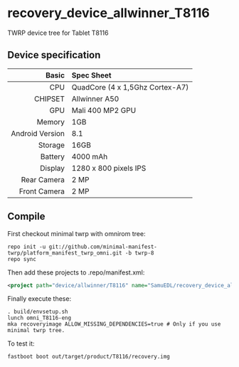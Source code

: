 # recovery_device_allwinner_T8116
TWRP device tree for Tablet T8116

## Device specification

Basic   | Spec Sheet
-------:|:------------------------
CPU     | QuadCore (4 x 1,5Ghz Cortex-A7)
CHIPSET | Allwinner A50
GPU     | Mali 400 MP2 GPU
Memory  | 1GB
Android Version | 8.1
Storage | 16GB
Battery | 4000 mAh
Display | 1280 x 800 pixels IPS
Rear Camera  | 2 MP
Front Camera | 2 MP


## Compile

First checkout minimal twrp with omnirom tree:

```
repo init -u git://github.com/minimal-manifest-twrp/platform_manifest_twrp_omni.git -b twrp-8
repo sync
```

Then add these projects to .repo/manifest.xml:

```xml
<project path="device/allwinner/T8116" name="SamuEDL/recovery_device_allwinner_T8116" remote="github" revision="android-8" />
```

Finally execute these:

```
. build/envsetup.sh
lunch omni_T8116-eng
mka recoveryimage ALLOW_MISSING_DEPENDENCIES=true # Only if you use minimal twrp tree.
```

To test it:

```
fastboot boot out/target/product/T8116/recovery.img
```


